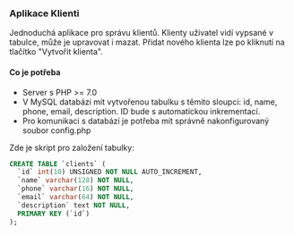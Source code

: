 ### Aplikace Klienti
Jednoduchá aplikace pro správu klientů. Klienty uživatel vidí vypsané v tabulce, může je upravovat i mazat. Přidat nového klienta
lze po kliknutí na tlačítko "Vytvořit klienta".

#### Co je potřeba
- Server s PHP >= 7.0
- V MySQL databázi mít vytvořenou tabulku s těmito sloupci:
id, name, phone, email, description. ID bude s automatickou inkrementací.
- Pro komunikaci s databází je potřeba mít správně nakonfigurovaný soubor config.php

Zde je skript pro založení tabulky:
```sql
CREATE TABLE `clients` (
  `id` int(10) UNSIGNED NOT NULL AUTO_INCREMENT,
  `name` varchar(128) NOT NULL,
  `phone` varchar(16) NOT NULL,
  `email` varchar(64) NOT NULL,
  `description` text NOT NULL,
  PRIMARY KEY (`id`)
);
```